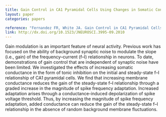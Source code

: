 ```yaml
---
title: Gain Control in CA1 Pyramidal Cells Using Changes in Somatic Conductance
layout: paper
categories: papers

reference: "Fernandez FR, White JA. Gain Control in CA1 Pyramidal Cells Using Changes in Somatic Conductance (2010) J Neurosci, 30 (1): 230-241."
link: http://dx.doi.org/10.1523/JNEUROSCI.3995-09.2010
---
```


Gain modulation is an important feature of neural activity. Previous work has focused on the ability of background synaptic noise to modulate the slope (i.e., gain) of the frequency–current (f–I) relationship in neurons. To date, demonstrations of gain control that are independent of synaptic noise have been limited. We investigated the effects of increasing somatic conductance in the form of tonic inhibition on the initial and steady-state f–I relationship of CA1 pyramidal cells. We find that increasing membrane conductance reduces the gain of the steady-state f–I relationship through a graded increase in the magnitude of spike frequency adaptation. Increased adaptation arises through a conductance-induced depolarization of spike voltage threshold. Thus, by increasing the magnitude of spike frequency adaptation, added conductance can reduce the gain of the steady-state f–I relationship in the absence of random background membrane fluctuations. 
